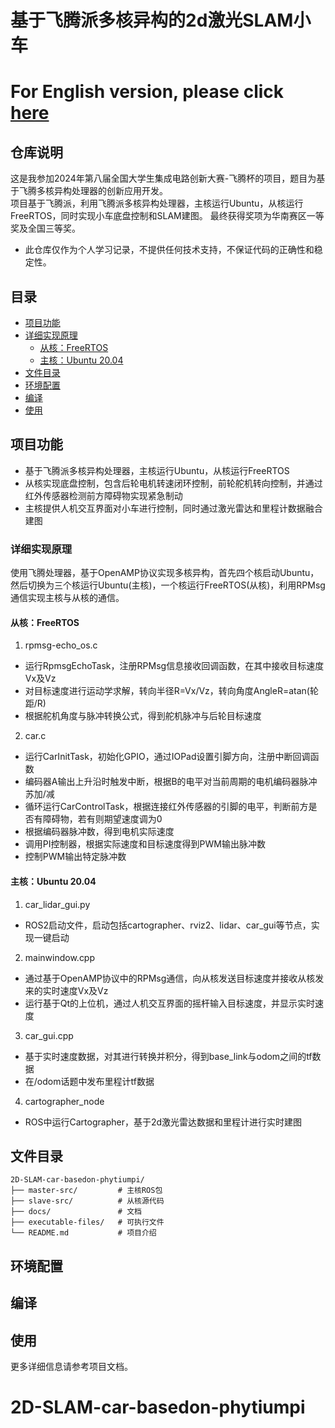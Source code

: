 # 基于飞腾派多核异构的2d激光SLAM小车

# For English version, please click [here](#2d-slam-car-basedon-phytiumpi)

## 仓库说明
这是我参加2024年第八届全国大学生集成电路创新大赛-飞腾杯的项目，题目为基于飞腾多核异构处理器的创新应用开发。  
项目基于飞腾派，利用飞腾派多核异构处理器，主核运行Ubuntu，从核运行FreeRTOS，同时实现小车底盘控制和SLAM建图。
最终获得奖项为华南赛区一等奖及全国三等奖。
- 此仓库仅作为个人学习记录，不提供任何技术支持，不保证代码的正确性和稳定性。

## 目录
- [项目功能](#项目功能)
- [详细实现原理](#详细实现原理)
  - [从核：FreeRTOS](#从核freertos)
  - [主核：Ubuntu 20.04](#主核ubuntu-2004)
- [文件目录](#文件目录)
- [环境配置](#环境配置)
- [编译](#编译)
- [使用](#使用)

## 项目功能
- 基于飞腾派多核异构处理器，主核运行Ubuntu，从核运行FreeRTOS
- 从核实现底盘控制，包含后轮电机转速闭环控制，前轮舵机转向控制，并通过红外传感器检测前方障碍物实现紧急制动
- 主核提供人机交互界面对小车进行控制，同时通过激光雷达和里程计数据融合建图

### 详细实现原理
使用飞腾处理器，基于OpenAMP协议实现多核异构，首先四个核启动Ubuntu，然后切换为三个核运行Ubuntu(主核)，一个核运行FreeRTOS(从核)，利用RPMsg通信实现主核与从核的通信。

#### 从核：FreeRTOS
1. rpmsg-echo_os.c
- 运行RpmsgEchoTask，注册RPMsg信息接收回调函数，在其中接收目标速度Vx及Vz
- 对目标速度进行运动学求解，转向半径R=Vx/Vz，转向角度AngleR=atan(轮距/R)
- 根据舵机角度与脉冲转换公式，得到舵机脉冲与后轮目标速度
2. car.c
- 运行CarInitTask，初始化GPIO，通过IOPad设置引脚方向，注册中断回调函数
- 编码器A输出上升沿时触发中断，根据B的电平对当前周期的电机编码器脉冲苏加/减
- 循环运行CarControlTask，根据连接红外传感器的引脚的电平，判断前方是否有障碍物，若有则期望速度调为0
- 根据编码器脉冲数，得到电机实际速度
- 调用PI控制器，根据实际速度和目标速度得到PWM输出脉冲数
- 控制PWM输出特定脉冲数

#### 主核：Ubuntu 20.04
1. car_lidar_gui.py
- ROS2启动文件，启动包括cartographer、rviz2、lidar、car_gui等节点，实现一键启动
2. mainwindow.cpp
- 通过基于OpenAMP协议中的RPMsg通信，向从核发送目标速度并接收从核发来的实时速度Vx及Vz
- 运行基于Qt的上位机，通过人机交互界面的摇杆输入目标速度，并显示实时速度
3. car_gui.cpp
- 基于实时速度数据，对其进行转换并积分，得到base_link与odom之间的tf数据
- 在/odom话题中发布里程计tf数据
4. cartographer_node
- ROS中运行Cartographer，基于2d激光雷达数据和里程计进行实时建图

## 文件目录
```
2D-SLAM-car-basedon-phytiumpi/
├── master-src/         # 主核ROS包
├── slave-src/          # 从核源代码
├── docs/               # 文档
├── executable-files/   # 可执行文件
└── README.md           # 项目介绍
```

## 环境配置


## 编译


## 使用


更多详细信息请参考项目文档。

# 2D-SLAM-car-basedon-phytiumpi